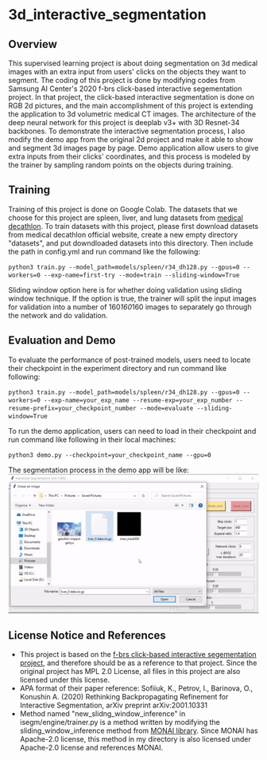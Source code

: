 # 3d_interactive_segmentation
## Overview
This supervised learning project is about doing segmentation on 3d medical images with an extra input from users' clicks on the objects they want to segment. The coding of this project is done by modifying codes from Samsung AI Center's 2020 f-brs click-based interactive segementation project. In that project, the click-based interactive segmentation is done on RGB 2d pictures, and the main accomplishment of this project is extending the application to 3d volumetric medical CT images. The architecture of the deep neural network for this project is deeplab v3+ with 3D Resnet-34 backbones. To demonstrate the interactive segmentation process, I also modify the demo app from the original 2d project and make it able to show and segment 3d images page by page. Demo application allow users to give extra inputs from their clicks' coordinates, and this process is modeled by the trainer by sampling random points on the objects during training. 
## Training
Training of this project is done on Google Colab. The datasets that we choose for this project are spleen, liver, and lung datasets from <a href=http://medicaldecathlon.com/ title="Flaticon">medical decathlon</a>. To train datasets with this project, please first download datasets from medical decathlon official website, create a new empty directory "datasets", and put downdloaded datasets into this directory. Then include the path in config.yml and run command like the following:
```
python3 train.py --model_path=models/spleen/r34_dh128.py --gpus=0 --workers=0 --exp-name=first-try --mode=train --sliding-window=True
```
Sliding window option here is for whether doing validation using sliding window technique. If the option is true, the trainer will split the input images for validation into a number of 160*160*160 images to separately go through the network and do validation. 
## Evaluation and Demo
To evaluate the performance of post-trained models, users need to locate their checkpoint in the experiment directory and run command like following:
```
python3 train.py --model_path=models/spleen/r34_dh128.py --gpus=0 --workers=0 --exp-name=your_exp_name --resume-exp=your_exp_number --resume-prefix=your_checkpoint_number --mode=evaluate --sliding-window=True
```
To run the demo application, users can need to load in their checkpoint and run command like following in their local machines:
```
python3 demo.py --checkpoint=your_checkpoint_name --gpu=0
```
The segmentation process in the demo app will be like:
![](demo.gif)
## License Notice and References
* This project is based on the <a href="https://github.com/saic-vul/fbrs_interactive_segmentation" title="Flaticon">f-brs click-based interactive segementation project</a>, and therefore should be as a reference to that project. Since the original project has MPL 2.0 License, all files in this project are also licensed under this license.
* APA format of their paper reference: Sofiiuk, K., Petrov, I., Barinova, O., Konushin A. (2020)  Rethinking Backpropagating Refinement for Interactive Segmentation, arXiv preprint arXiv:2001.10331
* Method named "new_slidng_window_inference" in isegm/engine/trainer.py is a method written by modifying the sliding_window_inference method from <a href="https://github.com/Project-MONAI/MONAI" title="MONAI">MONAI library</a>. Since MONAI has Apache-2.0 license, this method in my directory is also licensed under Apache-2.0 license and references MONAI. 
